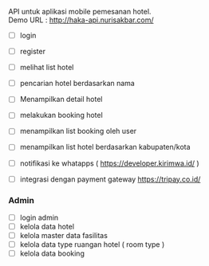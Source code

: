 API untuk aplikasi mobile pemesanan hotel.<br>
Demo URL : http://haka-api.nurisakbar.com/


- [ ] login
- [ ] register
- [ ] melihat list hotel
- [ ] pencarian hotel berdasarkan nama
- [ ] Menampilkan detail hotel
- [ ] melakukan booking hotel
- [ ] menampilkan list booking oleh user
- [ ] menampilkan list hotel berdasarkan kabupaten/kota
- [ ] notifikasi ke whatapps ( https://developer.kirimwa.id/ )
- [ ] integrasi dengan payment gateway https://tripay.co.id/


### Admin

- [ ] login admin
- [ ] kelola data hotel
- [ ] kelola master data fasilitas
- [ ] kelola data type ruangan hotel ( room type )
- [ ] kelola data booking
